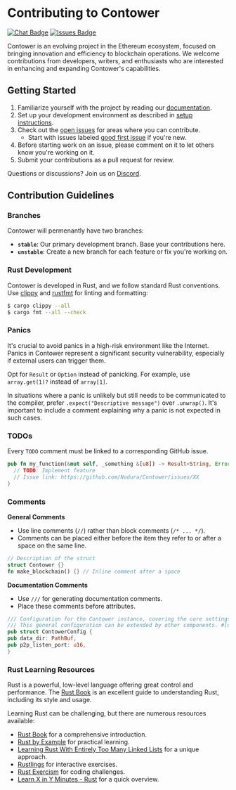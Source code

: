 # Contributing to Contower

[![Chat Badge]][Chat Link]
[![Issues Badge](https://img.shields.io/github/issues/SanderLoman/Contower.svg)](https://github.com/SanderLoman/Contower/issues)

[Chat Badge]: https://img.shields.io/discord/1174374333062316032?logo=discord
[Chat Link]: https://discord.gg/vHWpWsjCqx

Contower is an evolving project in the Ethereum ecosystem, focused on bringing innovation and efficiency to blockchain operations. We welcome contributions from developers, writers, and enthusiasts who are interested in enhancing and expanding Contower's capabilities.

## Getting Started

1. Familiarize yourself with the project by reading our [documentation](https://nodura.github.io/Contower/).
2. Set up your development environment as described in [setup instructions](./setup.md).
3. Check out the [open issues](https://github.com/SanderLoman/Contower/issues) for areas where you can contribute.
   - Start with issues labeled [good first issue](https://github.com/SanderLoman/Contower/issues?q=is%3Aissue+is%3Aopen+label%3A%22good+first+issue%22) if you're new.
4. Before starting work on an issue, please comment on it to let others know you're working on it.
5. Submit your contributions as a pull request for review.

Questions or discussions? Join us on [Discord](https://discord.gg/vHWpWsjCqx).

## Contribution Guidelines

### Branches

Contower will permenantly have two branches:

- **`stable`**: Our primary development branch. Base your contributions here.
- **`unstable`**: Create a new branch for each feature or fix you're working on.

### Rust Development

Contower is developed in Rust, and we follow standard Rust conventions. Use [clippy](https://github.com/rust-lang/rust-clippy) and [rustfmt](https://github.com/rust-lang/rustfmt) for linting and formatting:

```bash
$ cargo clippy --all
$ cargo fmt --all --check
```

### Panics

It's crucial to avoid panics in a high-risk environment like the Internet. Panics in Contower represent a significant security vulnerability, especially if external users can trigger them.

Opt for `Result` or `Option` instead of panicking. For example, use `array.get(1)?` instead of `array[1]`.

In situations where a panic is unlikely but still needs to be communicated to the compiler, prefer `.expect("Descriptive message")` over `.unwrap()`. It's important to include a comment explaining why a panic is not expected in such cases.

### TODOs

Every `TODO` comment must be linked to a corresponding GitHub issue.

```rust
pub fn my_function(&mut self, _something &[u8]) -> Result<String, Error> {
  // TODO: Implement feature
  // Issue link: https://github.com/Nodura/Contower/issues/XX
}
```

### Comments

**General Comments**

- Use line comments (`//`) rather than block comments (`/* ... */`).
- Comments can be placed either before the item they refer to or after a space on the same line.

```rust
// Description of the struct
struct Contower {}
fn make_blockchain() {} // Inline comment after a space
```

**Documentation Comments**

- Use `///` for generating documentation comments.
- Place these comments before attributes.

```rust
/// Configuration for the Contower instance, covering the core settings.
/// This general configuration can be extended by other components. #[derive(Clone)]
pub struct ContowerConfig {
pub data_dir: PathBuf,
pub p2p_listen_port: u16,
}
```

### Rust Learning Resources

Rust is a powerful, low-level language offering great control and performance. The [Rust Book](https://doc.rust-lang.org/stable/book/) is an excellent guide to understanding Rust, including its style and usage.

Learning Rust can be challenging, but there are numerous resources available:

- [Rust Book](https://doc.rust-lang.org/stable/book/) for a comprehensive introduction.
- [Rust by Example](https://doc.rust-lang.org/stable/rust-by-example/) for practical learning.
- [Learning Rust With Entirely Too Many Linked Lists](http://cglab.ca/~abeinges/blah/too-many-lists/book/) for a unique approach.
- [Rustlings](https://github.com/rustlings/rustlings) for interactive exercises.
- [Rust Exercism](https://exercism.io/tracks/rust) for coding challenges.
- [Learn X in Y Minutes - Rust](https://learnxinyminutes.com/docs/rust/) for a quick overview.
